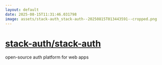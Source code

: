 ```yaml
---
layout: default
date: 2025-08-15T11:31:46.031798
image: assets/stack-auth_stack-auth--20250815T013443591--cropped.png
---
```


# [stack-auth/stack-auth](https://github.com/stack-auth/stack-auth)

open-source auth platform for web apps
